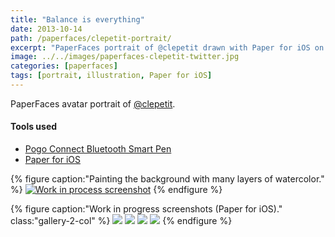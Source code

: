 ```yaml
---
title: "Balance is everything"
date: 2013-10-14
path: /paperfaces/clepetit-portrait/
excerpt: "PaperFaces portrait of @clepetit drawn with Paper for iOS on an iPad."
image: ../../images/paperfaces-clepetit-twitter.jpg
categories: [paperfaces]
tags: [portrait, illustration, Paper for iOS]
---
```


PaperFaces avatar portrait of <a href="https://twitter.com/clepetit">@clepetit</a>.

#### Tools used

- [Pogo Connect Bluetooth Smart Pen](https://www.amazon.com/gp/product/B009K448L4/ref=as_li_ss_tl?ie=UTF8&camp=1789&creative=390957&creativeASIN=B009K448L4&linkCode=as2&tag=mademist-20)
- [Paper for iOS](https://paper.bywetransfer.com/)

{% figure caption:"Painting the background with many layers of watercolor." %}
[![Work in process screenshot](../../images/paperfaces-clepetit-process-1-750.jpg)](../../images/paperfaces-clepetit-process-1-lg.jpg)
{% endfigure %}

{% figure caption:"Work in progress screenshots (Paper for iOS)." class:"gallery-2-col" %}
[![](../../images/paperfaces-clepetit-process-2-600.jpg)](../../images/paperfaces-clepetit-process-2-lg.jpg)
[![](../../images/paperfaces-clepetit-process-3-600.jpg)](../../images/paperfaces-clepetit-process-3-lg.jpg)
[![](../../images/paperfaces-clepetit-process-4-600.jpg)](../../images/paperfaces-clepetit-process-4-lg.jpg)
[![](../../images/paperfaces-clepetit-process-5-600.jpg)](../../images/paperfaces-clepetit-process-5-lg.jpg)
{% endfigure %}
